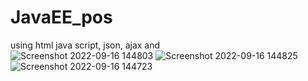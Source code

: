 # JavaEE_pos
using html  java script, json, ajax and  
![Screenshot 2022-09-16 144803](https://user-images.githubusercontent.com/92322715/190611421-26f14bac-46ed-49f7-be3c-9c7c947a501f.png)
![Screenshot 2022-09-16 144825](https://user-images.githubusercontent.com/92322715/190611429-7ef90eff-051e-40b7-a0ff-407e5fc0e396.png)
![Screenshot 2022-09-16 144723](https://user-images.githubusercontent.com/92322715/190611436-04adf7d3-6dc6-471a-bb0c-0a95782daa5b.png)
